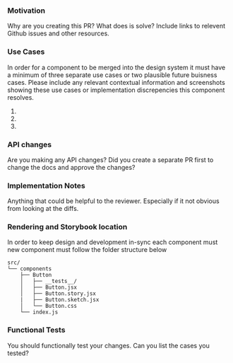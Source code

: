 ### Motivation

Why are you creating this PR? What does is solve? Include links to relevent Github issues and other resources.

### Use Cases

In order for a component to be merged into the design system it must have a minimum of three separate use cases or two
plausible future buisness cases. Please include any relevant contextual information and screenshots showing these use cases or implementation discrepencies this component resolves.

1.

2.

3.

### API changes

Are you making any API changes? Did you create a separate PR first to change the docs and approve the changes?

### Implementation Notes

Anything that could be helpful to the reviewer. Especially if it not obvious from looking at the diffs.

### Rendering and Storybook location

In order to keep design and development in-sync each component must new component must follow the folder structure below

```
src/
└── components
    ├── Button
    │   ├── __tests__/
    │   ├── Button.jsx
    │   ├── Button.story.jsx
    |   ├── Button.sketch.jsx
    │   └── Button.css
    └── index.js
```

### Functional Tests

You should functionally test your changes. Can you list the cases you tested?
